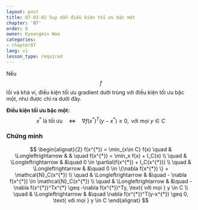 ```yaml
---
layout: post
title: 07-03-02 Suy dẫn điều kiện tối ưu bậc một
chapter: '07'
order: 8
owner: Kyeongmin Woo
categories:
- chapter07
lang: vi
lesson_type: required
---
```


Nếu $$f$$ lồi và khả vi, điều kiện tối ưu gradient dưới trùng với điều kiện tối ưu bậc một, như được chỉ ra dưới đây.

**Điều kiện tối ưu bậc một:**
$$x^* \text{ là tối ưu} \quad \Longleftrightarrow \quad \nabla f(x^*)^T(y - x^*) \geq 0, \text{ với mọi } y \in C$$

### Chứng minh
>
$$
\begin{alignat}{2}
f(x^{*}) = \min_{x\in C} f(x)  \quad & \Longleftrightarrow & & \quad f(x^{*}) = \min_x f(x) + I_C(x) \\
                      \quad & \Longleftrightarrow & &\quad 0 \in \partial(f(x^{*}) + I_C(x^{*})) \\
                      \quad & \Longleftrightarrow & &\quad 0 \in \{\nabla f(x^{*}) \} + \mathcal{N}_C(x^{*}) \\
                      \quad & \Longleftrightarrow & &\quad - \nabla f(x^{*}) \in \mathcal{N}_C(x^{*}) \\
                      \quad & \Longleftrightarrow & &\quad - \nabla f(x^{*})^Tx^{*} \geq -\nabla f(x^{*})^Ty, \text{ với mọi }  y \in C \\
                      \quad & \Longleftrightarrow & &\quad \nabla f(x^{*})^T(y-x^{*}) \geq 0, \text{ với mọi } y \in C 
\end{alignat}
$$